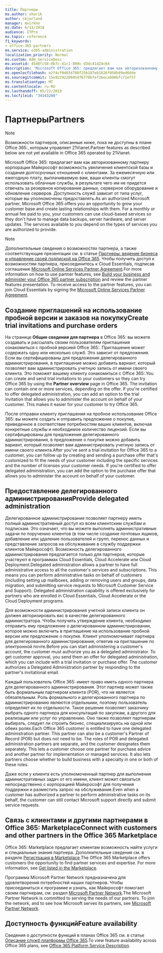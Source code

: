 ```yaml
---
title: Партнеры
ms.author: sharik
author: skjerland
manager: mnirkhe
ms.date: 6/13/2018
audience: ITPro
ms.topic: reference
f1_keywords:
- office-365-partners
ms.service: o365-administration
localization_priority: Normal
ms.custom: Adm_ServiceDesc
ms.assetid: 4548fc58-0b7c-41c1-890c-d3dc41d24c64
description: 'Microsoft Office 365: предлагает вам как авторизованному партнеру корпорации Майкрософт возможность увеличения клиентской базы и создания долгосрочных отношений с клиентами. За ежемесячную или ежегодную плату, выплачиваемую вам, ваши клиенты смогут использовать облачные службы, в результате чего им не придется отвечать за резервное копирование данных, серверное оборудование и обновление серверов. Доступность служб зависит от типа услуг, которые вы уполномочены предоставлять.'
ms.openlocfilehash: e2f4cf0d034708f25b187eb1626f058b89ed6dde
ms.sourcegitcommit: 15e92292209454f6778bfef26ecab96bfc71ef5f
ms.translationtype: MT
ms.contentlocale: ru-RU
ms.lasthandoff: 05/22/2019
ms.locfileid: "34343208"
---
```

# <a name="partners"></a><span data-ttu-id="88a2e-105">Партнеры</span><span class="sxs-lookup"><span data-stu-id="88a2e-105">Partners</span></span>

> [!NOTE]
> <span data-ttu-id="88a2e-106">Возможности партнеров, описанные ниже, пока не доступны в плане Office 365:, которым управляет 21Vianet.</span><span class="sxs-lookup"><span data-stu-id="88a2e-106">Partner features as described below are not yet available in Office 365 operated by 21Vianet.</span></span> 
  
<span data-ttu-id="88a2e-p102">Microsoft Office 365: предлагает вам как авторизованному партнеру корпорации Майкрософт возможность увеличения клиентской базы и создания долгосрочных отношений с клиентами. За ежемесячную или ежегодную плату, выплачиваемую вам, ваши клиенты смогут использовать облачные службы, в результате чего им не придется отвечать за резервное копирование данных, серверное оборудование и обновление серверов. Доступность служб зависит от типа услуг, которые вы уполномочены предоставлять.</span><span class="sxs-lookup"><span data-stu-id="88a2e-p102">As an authorized Microsoft partner, Microsoft Office 365 offers you an opportunity to grow your customer base and create lasting relationships with them. For a monthly or annual fee paid to you, your customers can use cloud-based services so they don't have to manage data backups, server hardware, and server updates. The services available to you depend on the types of services you are authorized to provide.</span></span>
  
> [!NOTE]
> <span data-ttu-id="88a2e-p103">Дополнительные сведения о возможностях партнера, а также соответствующие презентации см. в статье [Партнеры: ведение бизнеса и управление своей подпиской на Office 365](http://go.microsoft.com/fwlink/?LinkID=271614&amp;clcid=0x409). Чтобы получить доступ к возможностям партнера, присоединитесь к Cloud Essentials, подписав соглашение [Microsoft Online Services Partner Agreement](https://go.microsoft.com/fwlink/p/?LinkId=285473).</span><span class="sxs-lookup"><span data-stu-id="88a2e-p103">For more information on how to use partner features, see [Build your business and administer your Office 365 partner subscription](http://go.microsoft.com/fwlink/?LinkID=271614&amp;clcid=0x409) and review the partner features presentation. To receive access to the partner features, you can join Cloud Essentials by signing the [Microsoft Online Services Partner Agreement](https://go.microsoft.com/fwlink/p/?LinkId=285473).</span></span> 
  
## <a name="create-trial-invitations-and-purchase-orders"></a><span data-ttu-id="88a2e-112">Создание приглашений на использование пробной версии и заказов на покупку</span><span class="sxs-lookup"><span data-stu-id="88a2e-112">Create trial invitations and purchase orders</span></span>

<span data-ttu-id="88a2e-p104">На странице **Общие сведения для партнера** в Office 365: вы можете создавать и рассылать своим пользователям приглашения ознакомиться с пробной версией Office 365:. Приглашение может содержать одну или несколько служб. Это зависит от предложения. Если вы сертифицированы для предложения делегированного администрирования, в приглашение можно добавить вариант, который позволяет вам администрировать учетную запись от имени своего клиента. Это поможет вашему клиенту ознакомиться с Office 365:.</span><span class="sxs-lookup"><span data-stu-id="88a2e-p104">You can create and send trial invitations to your customers so they can try Office 365 by using the **Partner overview** page in Office 365. The invitation can contain one or more services, depending on the offer. If you're certified to offer delegated administration, you can add an option to the trial invitation that allows you to administer the account on behalf of your customer. This makes it easier for your customer to try Office 365.</span></span> 
  
<span data-ttu-id="88a2e-p105">После отправки клиенту приглашения на пробное использование Office 365: вы можете создать и отправить предложение о покупке, приведенное в соответствие потребностям ваших клиентов, включая конкретные службы и необходимое количество лицензий. Если вы сертифицированы для предложения делегированного администрирования, в предложение о покупке можно добавить вариант, который позволяет вам администрировать учетную запись от имени своего клиента.</span><span class="sxs-lookup"><span data-stu-id="88a2e-p105">After you've sent a trial invitation for Office 365 to a customer, you can follow up by creating and sending a purchase offer that's customized to fit the needs of your customer including the specific services and the number of licenses your customer needs. If you're certified to offer delegated administration, you can add the option to the purchase offer that allows you to administer the account on behalf of your customer.</span></span>
  
## <a name="provide-delegated-administration"></a><span data-ttu-id="88a2e-119">Предоставление делегированного администрирования</span><span class="sxs-lookup"><span data-stu-id="88a2e-119">Provide delegated administration</span></span>

<span data-ttu-id="88a2e-p106">Делегированное администрирование позволяет партнеру иметь полный административный доступ ко всем клиентским службам и подпискам. Это означает, что вы можете выполнять административные задачи по поручению клиентов (в том числе создание почтовых ящиков, добавление или удаление пользователей и групп, перенос данных и представление запросов на обслуживание в службу поддержки клиентов Майкрософт). Возможность делегированного администрирования предлагается только для партнеров, которые участвуют в программах Cloud Essentials, Cloud Accelerate или Cloud Deployment.</span><span class="sxs-lookup"><span data-stu-id="88a2e-p106">Delegated administration allows a partner to have full administrative access to all the customer's services and subscriptions. This means you can perform administrative tasks on behalf of customers (including setting up mailboxes, adding or removing users and groups, data migration, and submitting service requests to Microsoft Customer Service and Support). Delegated administration capability is offered exclusively for partners who are enrolled in Cloud Essentials, Cloud Accelerate or the Cloud Deployment programs.</span></span>
  
<span data-ttu-id="88a2e-p107">Для возможности администрирования учетной записи клиента он должен авторизировать вас в качестве делегированного администратора. Чтобы получить утверждение клиента, необходимо отправить ему предложение о делегированном администрировании, которое можно включить в приглашение на использование пробной версии или предложение о покупке. Клиент уполномочивает партнера для делегированного администрирования, ответив на приглашение по электронной почте.</span><span class="sxs-lookup"><span data-stu-id="88a2e-p107">Before you can start administering a customer's account, the customer must authorize you as a delegated administrator. To get customer approval, you send them an offer for delegated administration, which you can include with a trial invitation or purchase offer. The customer authorizes a Delegated Administration partner by responding to the partner's invitational email.</span></span>
  
<span data-ttu-id="88a2e-p108">Каждый пользователь Office 365: имеет право иметь одного партнера для делегированного администрирования. Этот партнер может также быть формальным партнером клиента (POR), что не является обязательным. Роль формального и делегированного партнера по администрированию являются отдельными, поэтому пользователь определяет их по отдельности. Такое решение позволяет заказчику выбрать одного партнера для консультаций по закупкам, а другого для реализации или услуг по управлению. Оно также позволяет партнерам выбирать, следует ли строить бизнес, специализируясь на одной или обеих ролях.</span><span class="sxs-lookup"><span data-stu-id="88a2e-p108">Each Office 365 customer is entitled to have one delegated administration partner. This partner can also be a customer's Partner of Record (POR) but does not need to be. The roles of POR and delegated administration partners are separate, and the customer designates them separately. This lets a customer choose one partner for purchase advice and another partner for implementation or managed services. It also lets partners choose whether to build business with a specialty in one or both of these roles.</span></span>
  
<span data-ttu-id="88a2e-131">Даже если у клиента есть уполномоченный партнер для выполнения административных задач от его имени, клиент может связаться непосредственно с корпорацией Майкрософт для получения поддержки и разместить запрос на обслуживание.</span><span class="sxs-lookup"><span data-stu-id="88a2e-131">Even when a customer has authorized a partner to perform administrative tasks on its behalf, the customer can still contact Microsoft support directly and submit service requests.</span></span>
  
## <a name="connect-with-customers-and-other-partners-in-the-office-365-marketplace"></a><span data-ttu-id="88a2e-132">Связь с клиентами и другими партнерами в Office 365: Marketplace</span><span class="sxs-lookup"><span data-stu-id="88a2e-132">Connect with customers and other partners in the Office 365 Marketplace</span></span>

<span data-ttu-id="88a2e-p109">Office 365: Marketplace предлагает клиентам возможность найти услуги и специальные знания партнера. Дополнительные сведения см. в разделе [Регистрация в Marketplace](http://go.microsoft.com/fwlink/?LinkID=272019&amp;clcid=0x409).</span><span class="sxs-lookup"><span data-stu-id="88a2e-p109">The Office 365 Marketplace offers customers the opportunity to find partner services and expertise. For more information, see [Get listed in the Marketplace](http://go.microsoft.com/fwlink/?LinkID=272019&amp;clcid=0x409).</span></span>
  
<span data-ttu-id="88a2e-p110">Программа Microsoft Partner Network предназначена для удовлетворения потребностей наших партнеров. Чтобы присоединиться к программе и узнать, как Майкрософт помогает своим партнерам, см. раздел [Microsoft Partner Network](http://go.microsoft.com/fwlink/?LinkID=272021&amp;clcid=0x409).</span><span class="sxs-lookup"><span data-stu-id="88a2e-p110">The Microsoft Partner Network is committed to serving the needs of our partners. To join the network, and to see how Microsoft serves its partners, see [Microsoft Partner Network](http://go.microsoft.com/fwlink/?LinkID=272021&amp;clcid=0x409).</span></span>
  
## <a name="feature-availability"></a><span data-ttu-id="88a2e-137">Доступность функций</span><span class="sxs-lookup"><span data-stu-id="88a2e-137">Feature availability</span></span>

<span data-ttu-id="88a2e-138">Сведения о доступности функций в планах Office 365 см. в статье [Описание служб платформы Office 365](https://technet.microsoft.com/en-us/library/office-365-platform-service-description.aspx).</span><span class="sxs-lookup"><span data-stu-id="88a2e-138">To view feature availability across Office 365 plans, see [Office 365 Platform Service Description](https://technet.microsoft.com/en-us/library/office-365-platform-service-description.aspx).</span></span>
  

